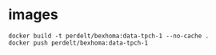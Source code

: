 # images

```
docker build -t perdelt/bexhoma:data-tpch-1 --no-cache .
docker push perdelt/bexhoma:data-tpch-1
```
